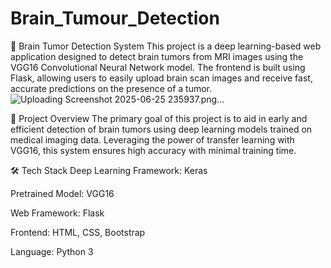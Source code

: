 # Brain_Tumour_Detection
🧠 Brain Tumor Detection System
This project is a deep learning-based web application designed to detect brain tumors from MRI images using the VGG16 Convolutional Neural Network model. The frontend is built using Flask, allowing users to easily upload brain scan images and receive fast, accurate predictions on the presence of a tumor.
![Uploading Screenshot 2025-06-25 235937.png…]()


🔬 Project Overview
The primary goal of this project is to aid in early and efficient detection of brain tumors using deep learning models trained on medical imaging data. Leveraging the power of transfer learning with VGG16, this system ensures high accuracy with minimal training time.

🛠️ Tech Stack
Deep Learning Framework: Keras 

Pretrained Model: VGG16

Web Framework: Flask

Frontend: HTML, CSS, Bootstrap 

Language: Python 3
